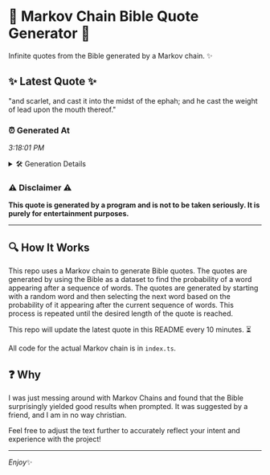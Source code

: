 # 📖 Markov Chain Bible Quote Generator 📖

Infinite quotes from the Bible generated by a Markov chain. ✨

## ✨ Latest Quote ✨
"and scarlet, and cast it into the midst of the ephah; and he cast the weight of lead upon the mouth thereof."

### ⏰ Generated At
*3:18:01 PM*

<details>
    <summary>🛠️ Generation Details</summary>
    <p>
        <strong>🌱 Seed:</strong> and<br>
        <strong>🔄 Iterations:</strong> 21<br>
        <strong>📜 Context History:</strong><br>[ and ]: scarlet,<br>[ and, scarlet, ]: and<br>[ and, scarlet,, and ]: cast<br>[ and, scarlet,, and, cast ]: it<br>[ and, scarlet,, and, cast, it ]: into<br>[ and, scarlet,, and, cast, it, into ]: the<br>[ scarlet,, and, cast, it, into, the ]: midst<br>[ and, cast, it, into, the, midst ]: of<br>[ cast, it, into, the, midst, of ]: the<br>[ it, into, the, midst, of, the ]: ephah;<br>[ into, the, midst, of, the, ephah; ]: and<br>[ the, midst, of, the, ephah;, and ]: he<br>[ midst, of, the, ephah;, and, he ]: cast<br>[ of, the, ephah;, and, he, cast ]: the<br>[ the, ephah;, and, he, cast, the ]: weight<br>[ ephah;, and, he, cast, the, weight ]: of<br>[ and, he, cast, the, weight, of ]: lead<br>[ he, cast, the, weight, of, lead ]: upon<br>[ cast, the, weight, of, lead, upon ]: the<br>[ the, weight, of, lead, upon, the ]: mouth<br>[ weight, of, lead, upon, the, mouth ]: thereof.<br>
    </p>
</details>

### ⚠️ Disclaimer ⚠️
**This quote is generated by a program and is not to be taken seriously. It is purely for entertainment purposes.**

---

## 🔍 How It Works

This repo uses a Markov chain to generate Bible quotes. The quotes are generated by using the Bible as a dataset to find the probability of a word appearing after a sequence of words. The quotes are generated by starting with a random word and then selecting the next word based on the probability of it appearing after the current sequence of words. This process is repeated until the desired length of the quote is reached.

This repo will update the latest quote in this README every 10 minutes. ⏳

All code for the actual Markov chain is in `index.ts`.

## ❓ Why

I was just messing around with Markov Chains and found that the Bible surprisingly yielded good results when prompted. 
It was suggested by a friend, and I am in no way christian.

Feel free to adjust the text further to accurately reflect your intent and experience with the project!

---

*Enjoy*✨
